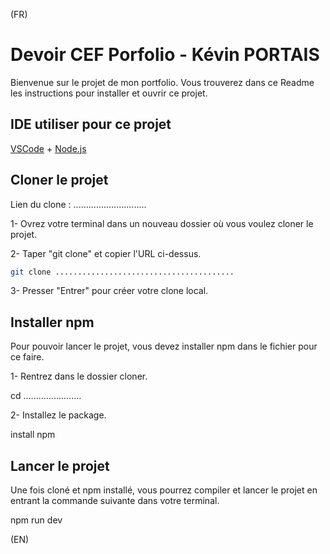(FR)
# Devoir CEF Porfolio - Kévin PORTAIS

Bienvenue sur le projet de mon portfolio.
Vous trouverez dans ce Readme les instructions pour installer et ouvrir ce projet.

## IDE utiliser pour ce projet

[VSCode](https://code.visualstudio.com/) + [Node.js](https://nodejs.org/)

## Cloner le projet

Lien du clone : .............................

1- Ovrez votre terminal dans un nouveau dossier où vous voulez cloner le projet.

2- Taper "git clone" et copier l'URL ci-dessus.
```sh
git clone ........................................
```

3- Presser "Entrer" pour créer votre clone local.

## Installer npm 

Pour pouvoir lancer le projet, vous devez installer npm dans le fichier pour ce faire.

1- Rentrez dans le dossier cloner.

cd .......................


2- Installez le package.

install npm


## Lancer le projet

Une fois cloné et npm installé, vous pourrez compiler et lancer le projet en entrant la commande suivante dans votre terminal.


npm run dev

(EN)



